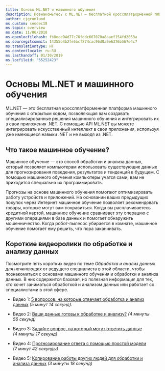 ```yaml
---
title: Основы ML.NET и машинного обучения
description: Познакомьтесь с ML.NET — бесплатной кроссплатформенной платформой машинного обучения с открытым кодом, позволяющей вам создавать специализированные решения искусственного интеллекта и интегрировать их в свои приложения .NET.
author: cjgronlund
ms.custom: seodec18
ms.topic: overview
ms.date: 11/06/2018
ms.openlocfilehash: fb0ece94d77c76fddc667070a8aaef154fd2053a
ms.sourcegitcommit: 14355b4b2fe5bcf874cac96d0a9e6376b567e4c7
ms.translationtype: HT
ms.contentlocale: ru-RU
ms.lasthandoff: 01/30/2019
ms.locfileid: "55252423"
---
```

# <a name="what-is-mlnet-and-how-do-i-understand-machine-learning-basics"></a>Основы ML.NET и машинного обучения

ML.NET — это бесплатная кроссплатформенная платформа машинного обучения с открытым кодом, позволяющая вам создавать специализированные решения машинного обучения и интегрировать их в свои приложения .NET. С помощью API ML.NET вы можете интегрировать искусственный интеллект в свои приложения, используя уже имеющиеся навыки .NET и не выходя из .NET.

## <a name="what-is-machine-learning"></a>Что такое машинное обучение?

Машинное обучение — это способ обработки и анализа данных, который позволяет компьютерам использовать существующие данные для прогнозирования поведения, результатов и тенденций в будущем. С помощью машинного обучения компьютеры учатся сами, вам не приходится специально их программировать.

Прогнозы на основе машинного обучения помогают оптимизировать работу устройств и приложений. На основании ваших предыдущих покупок через Интернет машинное обучение позволяет рекомендовать товары, которые могут вам понравиться. Когда вы расплачиваетесь кредитной картой, машинное обучение сравнивает эту операцию с другими операциями в базе данных и помогает обнаружить мошенничество. Когда робот-пылесос убирается в комнате, машинное обучение помогает ему решить, что пора заканчивать.


## <a name="short-videos-on-data-science"></a>Короткие видеоролики по обработке и анализу данных 

Посмотрите пять коротких видео по теме *Обработка и анализ данных для начинающих* от ведущего специалиста в этой области, чтобы познакомиться с основами машинного обучения и обработки и анализа данных. В них содержится базовая, но полезная информация для тех, кто хочет заниматься обработкой и анализом данных или работает со специалистами в этой сфере.

* Видео 1: [5 вопросов, на которые отвечает обработка и анализ данных](https://docs.microsoft.com/azure/machine-learning/studio/data-science-for-beginners-the-5-questions-data-science-answers) *(5 минут 14 секунд)*.

* Видео 2: [Ваши данные готовы к обработке и анализу?](https://docs.microsoft.com/azure/machine-learning/studio/data-science-for-beginners-is-your-data-ready-for-data-science) *(4 минуты 56 секунд)*

* Видео 3: [Задайте вопрос, на который могут ответить данные](https://docs.microsoft.com/azure/machine-learning/studio/data-science-for-beginners-ask-a-question-you-can-answer-with-data) *(4 минуты 17 секунд)*

* Видео 4: [Прогнозирование ответа с помощью простой модели](https://docs.microsoft.com/azure/machine-learning/studio/data-science-for-beginners-predict-an-answer-with-a-simple-model) *(7 минут 42 секунды)*

* Видео 5: [Копирование работы других людей для обработки и анализа данных](https://docs.microsoft.com/azure/machine-learning/studio/data-science-for-beginners-copy-other-peoples-work-to-do-data-science) *(3 минуты 18 секунд)*
